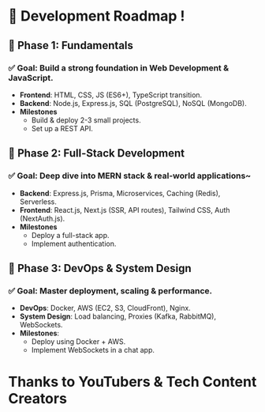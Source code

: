 # 🚀 Development Roadmap ! 
     
## 🔹 Phase 1: Fundamentals  
### ✅ Goal: Build a strong foundation in Web Development & JavaScript.
- **Frontend**: HTML, CSS, JS (ES6+), TypeScript transition.  
- **Backend**: Node.js, Express.js, SQL (PostgreSQL), NoSQL (MongoDB).
- **Milestones**
  - Build & deploy 2-3 small projects.   
  - Set up a REST API. 
 
## 🔹 Phase 2: Full-Stack Development
### ✅ Goal: Deep dive into MERN stack & real-world applications~
- **Backend**: Express.js, Prisma, Microservices, Caching (Redis), Serverless.
- **Frontend**: React.js, Next.js (SSR, API routes), Tailwind CSS, Auth (NextAuth.js).
- **Milestones**  
  - Deploy a full-stack app.
  - Implement authentication. 

## 🔹 Phase 3: DevOps & System Design
### ✅ Goal: Master deployment, scaling & performance.
- **DevOps**: Docker, AWS (EC2, S3, CloudFront), Nginx.
- **System Design**: Load balancing, Proxies (Kafka, RabbitMQ), WebSockets.
- **Milestones**:
  - Deploy using Docker + AWS.
  - Implement WebSockets in a chat app. 

# Thanks to YouTubers & Tech Content Creators
